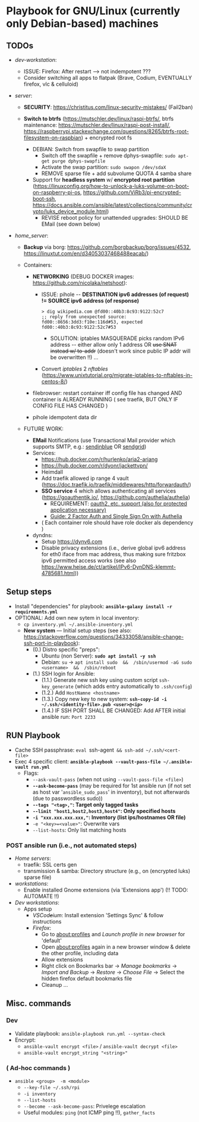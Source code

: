 # Playbook for GNU/Linux (currently only Debian-based) machines


## TODOs
- *dev-workstation*:
  - ISSUE: Firefox: After restart  --> not indempotent  ???
  - Consider switching all apps to flatpak  (Brave, Codium, EVENTUALLY firefox, vlc & celluloid)

- *server*:
	- **SECURITY**: https://christitus.com/linux-security-mistakes/  (Fail2ban)

  - **Switch to btrfs** (https://mutschler.dev/linux/raspi-btrfs/, btrfs maintenance: https://mutschler.dev/linux/raspi-post-install/,  https://raspberrypi.stackexchange.com/questions/8265/btrfs-root-filesystem-on-raspbian) + encrypted root fs
    - DEBIAN: Switch from swapfile to swap partition
      - Switch off the swapfile + remove dphys-swapfile: `sudo apt-get purge dphys-swapfile`
      - Activate the swap partition: `sudo swapon /dev/sdaX`
      - REMOVE sparse file + add subvolume QUOTA 4 samba share
    - Support for **headless system** w/ **encrypted root partition**  (https://linuxconfig.org/how-to-unlock-a-luks-volume-on-boot-on-raspberry-pi-os, https://github.com/ViRb3/pi-encrypted-boot-ssh, https://docs.ansible.com/ansible/latest/collections/community/crypto/luks_device_module.html)
      - REVISE reboot policy for unattended upgrades: SHOULD BE EMail  (see down below)

- *home_server*:
  - **Backup** via borg: https://github.com/borgbackup/borg/issues/4532, https://linuxtut.com/en/d34053037468488eacab/)

  - Containers:
    - **NETWORKING**  (DEBUG DOCKER images: https://github.com/nicolaka/netshoot):
      - ISSUE: pihole -- **DESTINATION ipv6 addresses (of request) != SOURCE ipv6 address (of response)**
          ```
          > dig wikipedia.com @fd00::40b3:8c93:9122:52c7
          ;; reply from unexpected source: fd00::8656:3dd3:f10e:116d#53, expected fd00::40b3:8c93:9122:52c7#53
          ```
        - SOLUTION: iptables MASQUERADE picks random IPv6 address -- either allow only 1 address OR ~~use SNAT instead w/ to-addr~~ (doesn't work since public IP addr will be overwritten !!) ...

      - Convert *iptables* 2 *nftables*  (https://www.unixtutorial.org/migrate-iptables-to-nftables-in-centos-8/)

    - filebrowser: restart container iff config file has changed AND container is ALREADY RUNNING  ( see traefik, BUT ONLY IF CONFIG FILE HAS CHANGED )
    - pihole idempotent data dir

  - FUTURE WORK:
    - **EMail** Notifications   (use Transactional Mail provider which supports SMTP, e.g.: [sendinblue](https://developers.sendinblue.com/docs/send-a-transactional-email) OR [sendgrid](https://sendgrid.com/pricing/))
    - Services:
      - https://hub.docker.com/r/hurlenko/aria2-ariang
      - https://hub.docker.com/r/dyonr/jackettvpn/
      - Heimdall
      - Add traefik allowed ip range 4 vault (https://doc.traefik.io/traefik/middlewares/http/forwardauth/)
      - **SSO service** 4 which allows authenticating all services   (https://goauthentik.io/, https://github.com/authelia/authelia)
        - REQUIREMENT: [oauth2, etc. support (also for protected application necessary)](https://www.reddit.com/r/selfhosted/comments/s9ky8f/pass_credentials_from_authelia_to_protected/)
        - [Guide: 2 Factor Auth and Single Sign On with Authelia](https://piped.kavin.rocks/watch?v=u6H-Qwf4nZA)
      - ( Each container role should have role docker als dependency )
    - dyndns:
      - Setup https://dynv6.com
      - Disable privacy extensions (i.e., derive global ipv6 address for eth0 iface from mac address, thus making sure fritzbox ipv6 permitted access works  (see also https://www.heise.de/ct/artikel/IPv6-DynDNS-klemmt-4785681.html))



## Setup steps
* Install "dependencies" for playbook: **`ansible-galaxy install -r requirements.yml`**
* OPTIONAL: Add own new sytem in local inventory:
  * `cp inventory.yml ~/.ansible-inventory.yml`
  * **New system** &mdash; Initial setup steps   (see also: https://stackoverflow.com/questions/34333058/ansible-change-ssh-port-in-playbook):
    * (0.) Distro specific "preps":
      * Ubuntu (non Server): **`sudo apt install -y ssh`**
      * Debian: `su` &rarr; `apt install sudo  &&  /sbin/usermod -aG sudo <username>  &&  /sbin/reboot`
    * (1.) SSH login for Ansible:
      * (1.1.) Generate new ssh key using custom script `ssh-key_generate` (which adds entry automatically to `.ssh/config`)
      * (1.2.) Add `HostNamne <hostname>`
      * (1.3.) Copy new key to new system: **`ssh-copy-id -i ~/.ssh/<identity-file>.pub <user>@<ip>`**
      * (1.4.) IF SSH PORT SHALL BE CHANGED: Add AFTER initial ansible run: `Port 2233`

## RUN Playbook
* Cache SSH passphrase: `eval `ssh-agent` && ssh-add ~/.ssh/<cert-file>`
* Exec 4 specific client: **`ansible-playbook --vault-pass-file ~/.ansible-vault run.yml`**
  * Flags:
    * `--ask-vault-pass`  (when not using `--vault-pass-file <file>`)
    * **`--ask-become-pass`**  (may be required for 1st ansible run (if not set as host var '`ansible_sudo_pass`' in inventory), but not afterwards (due to passwordless sudo))
    * **`--tags "<tag>,"`: Target only tagged tasks**
    * **`--limit "host1,host2,host3,host4"`: Only specified hosts**
    * **`-i "xxx.xxx.xxx.xxx,"`: Inventory (list ips/hostnames OR file)**
    * `-e "<key>=<value>"`: Overwrite vars
    * `--list-hosts`: Only list matching hosts

### POST ansible run (i.e., not automated steps)
* *Home servers*:
  * traefik: SSL certs gen
  * transmission & samba: Directory structure (e.g., on (encrypted luks) sparse file)
* *workstations*:
  * Enable installed Gnome extensions (via 'Extensions app')  (!!  TODO: AUTOMATE  !!)
* *Dev workstations*:
  * Apps setup
    * *VSCod~~e~~ium*: Install extension 'Settings Sync' & follow instructions
    * *Firefox*:
      * Go to [about:profiles](about:profiles) and *Launch profile in new browser* for 'default'
      * Open [about:profiles](about:profiles) again in a new browser window & delete the other profile, including data
      * Allow extensions
      * Right click on Bookmarks bar &rarr; *Manage bookmarks* &rarr; *Import and Backup* &rarr; *Restore* &rarr; *Choose File* &rarr; Select the hidden firefox default bookmarks file
      * Cleanup &mldr;



## Misc. commands
### Dev
* Validate playbook: `ansible-playbook run.yml --syntax-check`
* Encrypt:
  * `ansible-vault encrypt <file>`   /   `ansible-vault decrypt <file>`
  * `ansible-vault encrypt_string "<string>"`

### ( Ad-hoc commands )
* `ansible <group>  -m <module>`
  * `--key-file ~/.ssh/rpi`
  * `-i inventory`
  * `--list-hosts`
  * `--become --ask-become-pass`: Privelege escalation
  * Useful modules: `ping` (not ICMP ping !!), `gather_facts`
